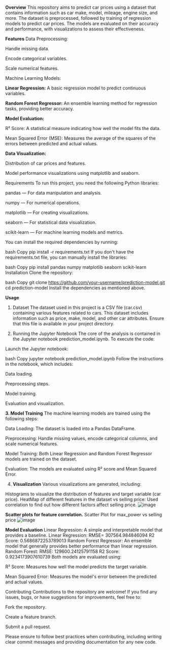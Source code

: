 **Overview**
This repository aims to predict car prices using a dataset that contains information such as car make, model, mileage, engine size, and more. The dataset is preprocessed, followed by training of regression models to predict car prices. The models are evaluated on their accuracy and performance, with visualizations to assess their effectiveness.

**Features**
Data Preprocessing:

Handle missing data.

Encode categorical variables.

Scale numerical features.

Machine Learning Models:

**Linear Regression:** A basic regression model to predict continuous variables.

**Random Forest Regressor:** An ensemble learning method for regression tasks, providing better accuracy.

**Model Evaluation:**

R² Score: A statistical measure indicating how well the model fits the data.

Mean Squared Error (MSE): Measures the average of the squares of the errors between predicted and actual values.

**Data Visualization:**

Distribution of car prices and features.

Model performance visualizations using matplotlib and seaborn.

Requirements
To run this project, you need the following Python libraries:

pandas — For data manipulation and analysis.

numpy — For numerical operations.

matplotlib — For creating visualizations.

seaborn — For statistical data visualization.

scikit-learn — For machine learning models and metrics.

You can install the required dependencies by running:

bash
Copy
pip install -r requirements.txt
If you don't have the requirements.txt file, you can manually install the libraries:

bash
Copy
pip install pandas numpy matplotlib seaborn scikit-learn
Installation
Clone the repository:

bash
Copy
git clone https://github.com/your-username/prediction-model.git
cd prediction-model
Install the dependencies as mentioned above.

**Usage**
1. Dataset
The dataset used in this project is a CSV file (car.csv) containing various features related to cars. This dataset includes information such as price, make, model, and other car attributes. Ensure that this file is available in your project directory.

2. Running the Jupyter Notebook
The core of the analysis is contained in the Jupyter notebook prediction_model.ipynb. To execute the code:

Launch the Jupyter notebook:

bash
Copy
jupyter notebook prediction_model.ipynb
Follow the instructions in the notebook, which includes:

Data loading.

Preprocessing steps.

Model training.

Evaluation and visualization.

**3. Model Training**
The machine learning models are trained using the following steps:

Data Loading: The dataset is loaded into a Pandas DataFrame.

Preprocessing: Handle missing values, encode categorical columns, and scale numerical features.

Model Training: Both Linear Regression and Random Forest Regressor models are trained on the dataset.

Evaluation: The models are evaluated using R² score and Mean Squared Error.

4. **Visualization**
Various visualizations are generated, including:

Histograms to visualize the distribution of features and target variable (car price).
HeatMap of different features in the dataset vs selling price: Used correlation to find out how different factors affect selling price.
![image](https://github.com/user-attachments/assets/d3f5421c-5c98-42f4-9b7b-b55be34caeea)

**Scatter plots for feature correlation.**
Scatter Plot for max_power vs selling price
![image](https://github.com/user-attachments/assets/209c1797-80bc-45ab-a10e-ae4a8249c99f)


**Model Evaluation**
Linear Regression: A simple and interpretable model that provides a baseline.
Linear Regression:
RMSE= 307564.984846094
R2 Score: 0.5686872253789013
Random Forest Regressor: An ensemble model that generally provides better performance than linear regression.
Random Forest:
RMSE: 129600.24125791158
R2 Score: 0.9234173907610739
Both models are evaluated using:

R² Score: Measures how well the model predicts the target variable.

Mean Squared Error: Measures the model's error between the predicted and actual values.

Contributing
Contributions to the repository are welcome! If you find any issues, bugs, or have suggestions for improvements, feel free to:

Fork the repository.

Create a feature branch.

Submit a pull request.

Please ensure to follow best practices when contributing, including writing clear commit messages and providing documentation for any new code.










